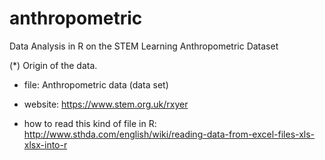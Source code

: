 # anthropometric
Data Analysis in R on the STEM Learning Anthropometric Dataset


(*) Origin of the data.

- file: Anthropometric data (data set)

- website: https://www.stem.org.uk/rxyer

- how to read this kind of file in R: http://www.sthda.com/english/wiki/reading-data-from-excel-files-xls-xlsx-into-r

